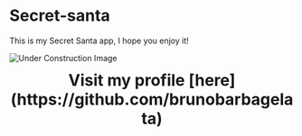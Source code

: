 # **Secret-santa**

This is my Secret Santa app, I hope you enjoy it!

![Under Construction Image](https://campnesher.org/wp-content/uploads/sites/7/2020/09/Under-Construction-Sign.png)

<h1 align="center" style="margin-top: 0px;">Visit my profile [here](https://github.com/brunobarbagelata)</h1>
